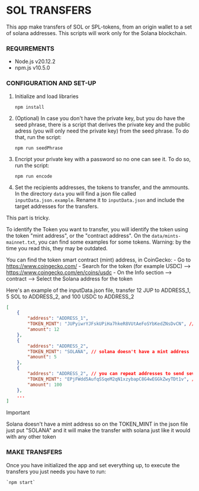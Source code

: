 # SOL TRANSFERS

This app make transfers of SOL or SPL-tokens, from an origin wallet to a set of solana addresses. This scripts will work only for the Solana blockchain.


### REQUIREMENTS

* Node.js v20.12.2
* npm.js v10.5.0

### CONFIGURATION AND SET-UP

1. Initialize and load libraries 

    `npm install`

2. (Optional) In case you don't have the private key, but you do have the seed phrase, there is a script that derives the private key and the public adress (you will only need the private key) from the seed phrase. To do that, run the script: 

    `npm run seedPhrase` 

3. Encript your private key with a password so no one can see it. To do so, run the script:

    `npm run encode`

4. Set the recipients addresses, the tokens to transfer, and the ammounts. In the directory `data` you will find a json file called `inputData.json.example`. Rename it to `inputData.json` and include the target addresses for the transfers.

This part is tricky.

To identify the Token you want to transfer, you will identify the token using the token "mint address", or the "contract address". On the `data/mints-mainnet.txt`, you can find some examples for some tokens. Warning: by the time you read this, they may be outdated.

You can find the token smart contract (mint) address, in CoinGecko:
    - Go to https://www.coingecko.com/
    - Search for the token (for example USDC) --> https://www.coingecko.com/en/coins/usdc
    - On the Info section --> contract --> Select the Solana address for the token

Here's an example of the inputData.json file, transfer 12 JUP to ADDRESS_1, 5 SOL to ADDRESS_2, and 100 USDC to ADDRESS_2

```json
[
    {
        "address": "ADDRESS_1",
        "TOKEN_MINT": "JUPyiwrYJFskUPiHa7hkeR8VUtAeFoSYbKedZNsDvCN", // jupiter's mint address
        "amount": 12
    },
    {
        "address": "ADDRESS_2",
        "TOKEN_MINT": "SOLANA", // solana doesn't have a mint address
        "amount": 5
    },
    {
        "address": "ADDRESS_2", // you can repeat addresses to send several tokens to the same wallet
        "TOKEN_MINT": "EPjFWdd5AufqSSqeM2qN1xzybapC8G4wEGGkZwyTDt1v", // mint address of USDC
        "amount": 100
    },
    ...
]
```

> [!IMPORTANT] 
> Solana doesn't have a mint address so on the TOKEN_MINT in the json file just put "SOLANA" and it will make the transfer with solana just like it would with any other token

### MAKE TRANSFERS
Once you have initialized the app and set everything up, to execute the transfers you just needs you have to run:

    `npm start`
